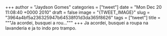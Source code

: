 
+++
author = "Jaydson Gomes"
categories = ["tweet"]
date = "Mon Dec 20 11:08:40 +0000 2010"
draft = false
image = "{TWEET_IMAGE}"
slug = "3964a4bf5a236325947b64538f01d3da365f8626"
tags = ["tweet"]
title = """Ja acordei, busquei a rou..."""
+++
Ja acordei, busquei a roupa na lavanderia e ja to indo pro trampo.
